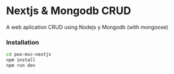 # Nextjs & Mongodb CRUD

A web aplication CRUD using Nodejs y Mongodb (with mongoose)

### Installation

```bash
cd poo-mvc-nextjs
npm install
npm run dev
```
